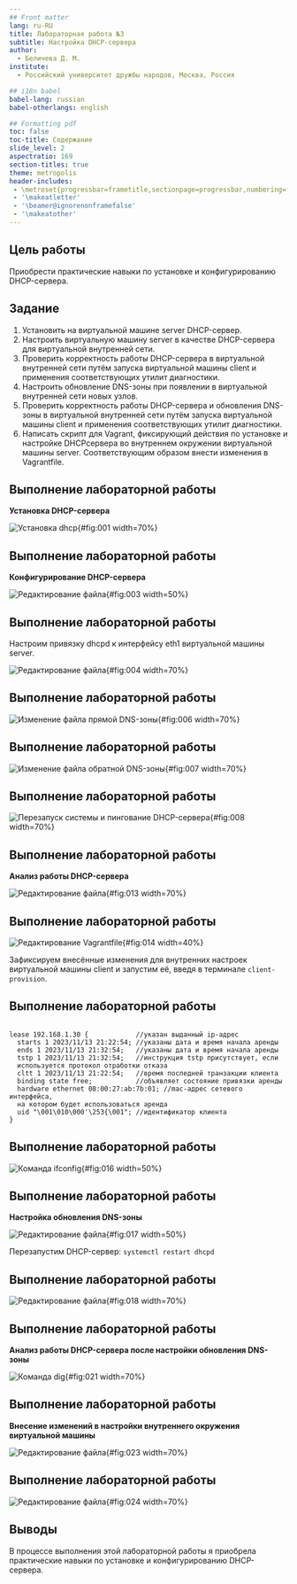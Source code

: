 ```yaml
---
## Front matter
lang: ru-RU
title: Лабораторная работа №3
subtitle: Настройка DHCP-сервера
author:
  - Беличева Д. М.
institute:
  - Российский университет дружбы народов, Москва, Россия

## i18n babel
babel-lang: russian
babel-otherlangs: english

## Formatting pdf
toc: false
toc-title: Содержание
slide_level: 2
aspectratio: 169
section-titles: true
theme: metropolis
header-includes:
 - \metroset{progressbar=frametitle,sectionpage=progressbar,numbering=fraction}
 - '\makeatletter'
 - '\beamer@ignorenonframefalse'
 - '\makeatother'
---
```




## Цель работы

Приобрести практические навыки по установке и конфигурированию DHCP-сервера.

## Задание

1. Установить на виртуальной машине server DHCP-сервер.
2. Настроить виртуальную машину server в качестве DHCP-сервера для виртуальной внутренней сети.
3. Проверить корректность работы DHCP-сервера в виртуальной внутренней сети путём запуска виртуальной машины client и применения соответствующих утилит диагностики.
4. Настроить обновление DNS-зоны при появлении в виртуальной внутренней сети новых узлов.
5. Проверить корректность работы DHCP-сервера и обновления DNS-зоны в виртуальной внутренней сети путём запуска виртуальной машины client и применения соответствующих утилит диагностики.
6. Написать скрипт для Vagrant, фиксирующий действия по установке и настройке DHCPсервера во внутреннем окружении виртуальной машины server. Соответствующим образом внести изменения в Vagrantfile.

## Выполнение лабораторной работы

**Установка DHCP-сервера**

![Установка dhcp](image/1.png){#fig:001 width=70%}

## Выполнение лабораторной работы

**Конфигурирование DHCP-сервера**

![Редактирование файла](image/3.png){#fig:003 width=50%}

## Выполнение лабораторной работы

Настроим привязку dhcpd к интерфейсу eth1 виртуальной машины server.

![Редактирование файла](image/4.png){#fig:004 width=70%}

## Выполнение лабораторной работы

![Изменение файла прямой DNS-зоны](image/6.png){#fig:006 width=70%}

## Выполнение лабораторной работы

![Изменение файла обратной DNS-зоны](image/7.png){#fig:007 width=70%}

## Выполнение лабораторной работы

![Перезапуск системы и пингование DHCP-сервера](image/8.png){#fig:008 width=70%}

## Выполнение лабораторной работы

**Анализ работы DHCP-сервера**

![Редактирование файла](image/13.png){#fig:013 width=70%}

## Выполнение лабораторной работы

![Редактирование Vagrantfile](image/14.png){#fig:014 width=40%}

Зафиксируем внесённые изменения для внутренних настроек виртуальной машины client и запустим её, введя в терминале `client-provision`.

## Выполнение лабораторной работы

```

lease 192.168.1.30 {            //указан выданный ip-адрес
  starts 1 2023/11/13 21:22:54; //указаны дата и время начала аренды
  ends 1 2023/11/13 21:32:54;   //указаны дата и время начала аренды
  tstp 1 2023/11/13 21:32:54;   //инструкция tstp присутствует, если 
  используется протокол отработки отказа
  cltt 1 2023/11/13 21:22:54;   //время последней транзакции клиента
  binding state free;           //объявляет состояние привязки аренды
  hardware ethernet 08:00:27:ab:7b:01; //mac-адрес сетевого интерфейса, 
  на котором будет использоваться аренда 
  uid "\001\010\000'\253{\001"; //идентификатор клиента
}
```

## Выполнение лабораторной работы

![Команда ifconfig](image/16.png){#fig:016 width=50%}

## Выполнение лабораторной работы

**Настройка обновления DNS-зоны**

![Редактирование файла](image/17.png){#fig:017 width=50%}

Перезапустим DHCP-сервер: `systemctl restart dhcpd`

## Выполнение лабораторной работы

![Редактирование файла](image/18.png){#fig:018 width=70%}

## Выполнение лабораторной работы

**Анализ работы DHCP-сервера после настройки обновления DNS-зоны**

![Команда dig](image/21.png){#fig:021 width=70%}

## Выполнение лабораторной работы

**Внесение изменений в настройки внутреннего окружения виртуальной машины**

![Редактирование файла](image/23.png){#fig:023 width=70%}

## Выполнение лабораторной работы

![Редактирование файла](image/24.png){#fig:024 width=70%}

## Выводы

В процессе выполнения этой лабораторной работы я приобрела практические навыки по установке и конфигурированию DHCP-сервера.
